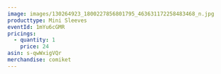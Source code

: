 ```yaml
---
image: images/130264923_1800227856801795_463631172258483468_n.jpg
producttype: Mini Sleeves
eventId: 1mYu6cGMR
pricings:
  - quantity: 1
    price: 24
asin: s-qwWxigVQr
merchandise: comiket
---
```

